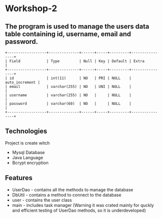 # Workshop-2
## The program is used to manage the users data table containing id, username, email and password.
 
 ```
+------------------+--------------+------+-----+---------+----------------+
| Field            | Type         | Null | Key | Default | Extra          |
+------------------+--------------+------+-----+---------+----------------+
| id               | int(11)      | NO   | PRI | NULL    | auto_increment |
| email            | varchar(255) | NO   | UNI | NULL    |                |
| username         | varchar(255) | NO   |     | NULL    |                |
| password         | varchar(60)  | NO   |     | NULL    |                |
+------------------+--------------+------+-----+---------+----------------+
```


## Technologies
Project is create witch
* Mysql Database
* Java Language
* Bcrypt encryption


## Features
* UserDao - contains all the methods to manage the database
* DbUtil - contains a method to connect to the database
* user - contains the user class
* main - includes task manager (Warning it was crated mainly for quckly and efficient testing of UserDao methods, so it is underdeveloped)
